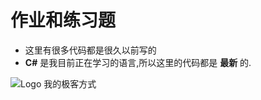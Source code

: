 # 作业和练习题

* 这里有很多代码都是很久以前写的
* **C\#** 是我目前正在学习的语言,所以这里的代码都是 **最新** 的.

![Logo &#x6211;&#x7684;&#x6781;&#x5BA2;&#x65B9;&#x5F0F;](https://github.com/TianruiShi/str/blob/master/Src/Image/我的极客方式.png)




